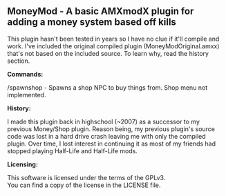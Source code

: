 ## MoneyMod - A basic AMXmodX plugin for adding a money system based off kills
  This plugin hasn't been tested in years so I have no clue if it'll compile and work.
  I've included the original compiled plugin (MoneyModOriginal.amxx) that's not based on the included source.
  To learn why, read the history section.
  
**Commands:**

  /spawnshop - Spawns a shop NPC to buy things from. Shop menu not implemented.

**History:**

  I made this plugin back in highschool (~2007) as a successor to my previous Money/Shop plugin.
  Reason being, my previous plugin's source code was lost in a hard drive crash leaving me with only the compiled plugin.
  Over time, I lost interest in continuing it as most of my friends had stopped playing Half-Life and Half-Life mods.

**Licensing:**

  This software is licensed under the terms of the GPLv3.  
  You can find a copy of the license in the LICENSE file.

